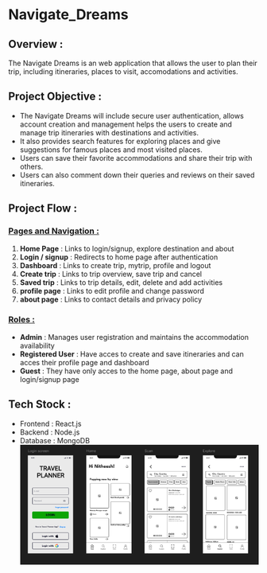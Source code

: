 # Navigate_Dreams
## Overview :
The Navigate Dreams is an web application that allows the user to plan their trip, including itineraries, places to visit, accomodations and activities.
## Project Objective :
- The Navigate Dreams will include secure user authentication, allows account creation and management helps the users to create and manage trip itineraries with destinations and activities.
- It also provides search features for exploring places and give suggestions for famous places and most visited places.
- Users can save their favorite accommodations and share their trip with others.
- Users can also comment down their queries and reviews on their saved itineraries.
## Project Flow :
### <u>Pages and Navigation :</u>
1. **Home Page** : Links to login/signup, explore destination and about
1. **Login / signup** : Redirects to home page after authentication
1. **Dashboard** : Links to create trip, mytrip, profile and logout
1. **Create trip** : Links to trip overview,  save trip and cancel
1. **Saved trip** : Links to trip details, edit, delete and add activities
1. **profile page** : Links to edit profile and change password
1. **about page** : Links to contact details and privacy policy
### <u>Roles : </u>
- **Admin** : Manages user registration and maintains the accommodation availability
- **Registered User** : Have acces to create and save itineraries and can acces their profile page and dashboard
- **Guest** : They have only acces to the home page, about page and login/signup page
## Tech Stock : 
- Frontend : React.js
- Backend : Node.js
- Database : MongoDB
![image](./Assest/image.jpeg)